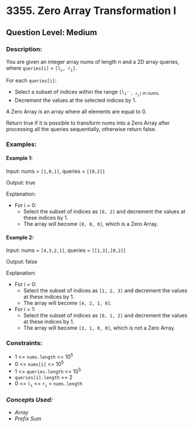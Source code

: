 # 3355. Zero Array Transformation I
## Question Level: Medium
### Description:
You are given an integer array nums of length n and a 2D array queries, where `queries[i]` = `[l`<sub>`i`</sub>`, r`<sub>`i`</sub>`]`.

For each `queries[i]`:
- Select a subset of indices within the range `[l`<sub>`i``, r`<sub>`i`</sub>`]` in nums.
- Decrement the values at the selected indices by 1.

A Zero Array is an array where all elements are equal to 0.

Return true if it is possible to transform nums into a Zero Array after processing all the queries sequentially, otherwise return false.

### Examples:
#### Example 1:

Input: nums = `[1,0,1]`, queries = `[[0,2]]`

Output: true

Explanation:

- For i = 0:
    - Select the subset of indices as `[0, 2]` and decrement the values at these indices by 1.
    - The array will become `[0, 0, 0]`, which is a Zero Array.
#### Example 2:

Input: nums = `[4,3,2,1]`, queries = `[[1,3],[0,2]]`

Output: false

Explanation:

- For i = 0:
    - Select the subset of indices as `[1, 2, 3]` and decrement the values at these indices by 1.
    - The array will become `[4, 2, 1, 0]`.
- For i = 1:
    - Select the subset of indices as `[0, 1, 2]` and decrement the values at these indices by 1.
    - The array will become `[3, 1, 0, 0]`, which is not a Zero Array.

### Constraints:

- 1 <= `nums.length` <= 10<sup>5</sup>
- 0 <= `nums[i]` <= 10<sup>5</sup>
- 1 <= `queries.length` <= 10<sup>5</sup>
- `queries[i].length` == 2
- 0 <= `l`<sub>`i`</sub> <= `r`<sub>`i`</sub> < `nums.length`

### <i>Concepts Used:
- Array
- Prefix Sum</i>
